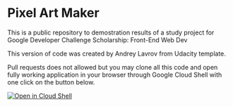 # Pixel Art Maker

This is a public repository to demostration results of a study project for Google Developer Challenge Scholarship: Front-End Web Dev

This version of code was created by Andrey Lavrov from Udacity template.

Pull requests does not allowed but you may clone all this code and open fully working application in your browser through Google Cloud Shell with one click on the button below.

[![Open in Cloud Shell](http://gstatic.com/cloudssh/images/open-btn.png)](https://console.cloud.google.com/cloudshell/open?git_repo=https://github.com/AndreyLavrov/Pixel-Art-Maker&tutorial=tutorial.md)
